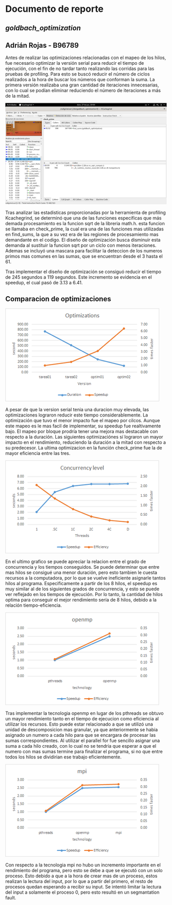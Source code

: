 # Documento de reporte
## _goldbach_optimization_
## Adrián Rojas - B96789

Antes de realizar las optimizaciones relacionadas con el mapeo de los hilos, fue necesario optimizar la versión serial para reducir el tiempo de ejecución, con el fin de no tardar tanto realizando las corridas para las pruebas de profiling. Para esto se buscó reducir el número de ciclos realizados a la hora de buscar los números que conforman la suma. La primera versión realizaba una gran cantidad de iteraciones innecesarias, con lo cual se podían eliminar reduciendo el número de iteraciones a más de la mitad.

<img src="../../src/Kcachegrind.png">

Tras analizar las estadisticas proporcionadas por la herramienta de profiling Kcachegrind, se determinó que una de las funciones especificas que más demada procesamiento es la funcion sqrt de la libreria math.h. esta funcion se llamaba en check_prime, la cual era una de las funciones mas utilizadas en find_sums, la que a su vez era de las regiones de procesamiento mas demandante en el codigo. El diseño de optimización busca disminuir esta demanda al sustituir la funcion sqrt por un ciclo con menos iteraciones. Ademas se incluyó una mascara para facilitar la deteccion de los numeros primos mas comunes en las sumas, que se encuentran desde el 3 hasta el 61. 

Tras implementar el diseño de optimización se consiguó reducir el tiempo de 245 segundos a 119 segundos. Este incremento se evidencia en el speedup, el cual pasó de 3.13 a 6.41.

## Comparacion de optimizaciones
<img src="../../src/Optimizations.png">

A pesar de que la version serial tenia una duracion muy elevada, las optimizaciones lograron reducir este tiempo considerablemente. La optimización que tuvo el menor impacto fue el mapeo por cilcos. Aunque este mapeo es le mas facil de implementar, su speedup fue realtivamente bajo. El mapeo por bloque prodría tener una mejora mas destacable con respecto a la duración. Las siguientes optimizaciónes sí lograron un mayor impacto en el rendimiento, reduciendo la duración a la mitad con respecto a su predecesor. La ultima optimizacion en la función check_prime fue la de mayor eficiencia entre las tres. 

<img src="../../src/Concurrency_level.png">

En el ultimo grafico se puede apreciar la relacion entre el grado de concurrencia y los tiempos conseguidos. Se puede determinar que entre mas hilos se consigué una menor duración, pero esto tambien le cuesta recursos a la computadora, por lo que se vuelve ineficiente asignarle tantos hilos al programa. Especificamente a partir de los 8 hilos, el speedup es muy similar al de los siguientes grados de concurrencia, y esto se puede ver reflejado en los tiempos de ejecución. Por lo tanto, la cantidad de hilos optima para conseguir el mejor rendimiento sería de 8 hilos, debido a la relación tiempo-eficiencia.

<img src="../../src/openmp.png">

Tras implementar la tecnologia openmp en lugar de los pthreads se obtuvo un mayor rendimiento tanto en el tiempo de ejecucion como eficiencia al utilizar los recursos. Esto puede estar relacionado a que se utilizó una unidad de descomposicion mas granular, ya que anteriormente se habia asignado un numero a cada hilo para que se encargara de procesar las sumas correspondientes. Al utilizar el parallel for fue sencillo asignar una suma a cada hilo creado, con lo cual no se tendria que esperar a que el numero con mas sumas termine para finalizar el programa, si no que entre todos los hilos se dividirian ese trabajo eficientemente. 

<img src="../../src/mpi.png">

Con respecto a la tecnologia mpi no hubo un incremento importante en el rendimiento del programa, pero esto se debe a que se ejecutó con un solo proceso. Esto debido a que a la hora de crear mas de un proceso, estos realizan la lectura del input, por lo que a partir del primero, el resto de procesos quedan esperando a recibir su input. Se intentó limitar la lectura del input a solamente el proceso 0, pero esto resultó en un segmantation fault.  